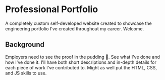 # Professional Portfolio
A completely custom self-developed website created to showcase the engineering portfolio I've created throughout my career. Welcome. 
## Background
Employers need to see the proof in the pudding 🍮. See what I've done and how I've done it. I'll have both short descriptions and in-depth details for each piece of work I've contributed to. Might as well put the HTML, CSS, and JS skills to use.
